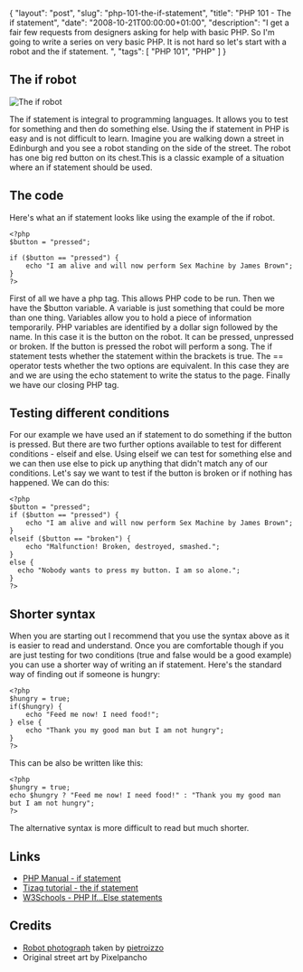 {
  "layout": "post",
  "slug": "php-101-the-if-statement",
  "title": "PHP 101 - The if statement",
  "date": "2008-10-21T00:00:00+01:00",
  "description": "I get a fair few requests from designers asking for help with basic PHP. So I'm going to write a series on very basic PHP. It is not hard so let's start with a robot and the if statement. ",
  "tags": [
    "PHP 101",
    "PHP"
  ]
}

## The if robot

![The if robot][1] 

The if statement is integral to programming languages. It allows you to test for something and then do something else. Using the if statement in PHP is easy and is not difficult to learn. 
Imagine you are walking down a street in Edinburgh and you see a robot standing on the side of the street. The robot has one big red button on its chest.This is a classic example of a situation where an if statement should be used.

## The code

Here's what an if statement looks like using the example of the if robot. 

    <?php
    $button = "pressed";

    if ($button == "pressed") {
        echo "I am alive and will now perform Sex Machine by James Brown";
    }
    ?> 

First of all we have a php tag. This allows PHP code to be run. Then we have the $button variable. A variable is just something that could be more than one thing. Variables allow you to hold a piece of information temporarily. PHP variables are identified by a dollar sign followed by the name. In this case it is the button on the robot. It can be pressed, unpressed or broken. If the button is pressed the robot will perform a song. The if statement tests whether the statement within the brackets is true. The == operator tests whether the two options are equivalent. In this case they are and we are using the echo statement to write the status to the page. Finally we have our closing PHP tag.

## Testing different conditions

For our example we have used an if statement to do something if the button is pressed. But there are two further options available to test for different conditions - elseif and else. Using elseif we can test for something else and we can then use else to pick up anything that didn't match any of our conditions. Let's say we want to test if the button is broken or if nothing has happened. We can do this: 

    <?php
    $button = "pressed";
    if ($button == "pressed") {
        echo "I am alive and will now perform Sex Machine by James Brown";
    }
    elseif ($button == "broken") {
        echo "Malfunction! Broken, destroyed, smashed.";
    }
    else {
      echo "Nobody wants to press my button. I am so alone.";
    }
    ?> 

## Shorter syntax

When you are starting out I recommend that you use the syntax above as it is easier to read and understand. Once you are comfortable though if you are just testing for two conditions (true and false would be a good example) you can use a shorter way of writing an if statement. Here's the standard way of finding out if someone is hungry: 

    <?php
    $hungry = true;
    if($hungry) {
        echo "Feed me now! I need food!";
    } else {
        echo "Thank you my good man but I am not hungry";
    }
    ?> 

This can be also be written like this: 

    <?php
    $hungry = true;
    echo $hungry ? "Feed me now! I need food!" : "Thank you my good man but I am not hungry";
    ?> 

The alternative syntax is more difficult to read but much shorter.

## Links

*   [PHP Manual - if statement][2]
*   [Tizag tutorial - the if statement][3]
*   [W3Schools - PHP If...Else statements][4]

## Credits

*   [Robot photograph][5] taken by [pietroizzo][6]
*   Original street art by Pixelpancho

[1]: http://shapeshed.com/images/articles/if-robot.jpg
[2]: http://www.php.net/manual/en/control-structures.if.php
[3]: http://www.tizag.com/phpT/if.php
[4]: http://www.w3schools.com/php/php_if_else.asp
[5]: http://www.flickr.com/photos/pietroizzo/290679794/
[6]: http://www.flickr.com/photos/pietroizzo/
